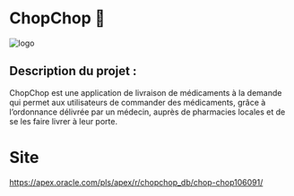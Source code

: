 # ChopChop 🐰
![logo](https://github.com/AlphaxHotelxMikexEchoxDelta/ChopChop/assets/95902084/f8d24463-e010-4227-b5a5-19d1a651425e)

## Description du projet : 
ChopChop est une application de livraison de médicaments à la demande qui permet aux utilisateurs de commander des médicaments, grâce à l’ordonnance délivrée par un médecin, auprès de pharmacies locales et de se les faire livrer à leur porte. 

# Site
https://apex.oracle.com/pls/apex/r/chopchop_db/chop-chop106091/

